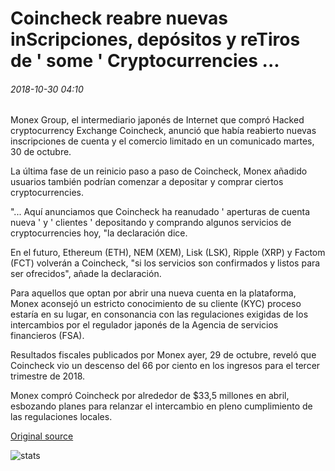 # Coincheck reabre nuevas inScripciones, depósitos y reTiros de ' some ' Cryptocurrencies ...

###### 2018-10-30 04:10

Monex Group, el intermediario japonés de Internet que compró Hacked cryptocurrency Exchange Coincheck, anunció que había reabierto nuevas inscripciones de cuenta y el comercio limitado en un comunicado martes, 30 de octubre.

La última fase de un reinicio paso a paso de Coincheck, Monex añadido usuarios también podrían comenzar a depositar y comprar ciertos cryptocurrencies.

"... Aquí anunciamos que Coincheck ha reanudado ' aperturas de cuenta nueva ' y ' clientes ' depositando y comprando algunos servicios de cryptocurrencies hoy, "la declaración dice.

En el futuro, Ethereum (ETH), NEM (XEM), Lisk (LSK), Ripple (XRP) y Factom (FCT) volverán a Coincheck, "si los servicios son confirmados y listos para ser ofrecidos", añade la declaración.

Para aquellos que optan por abrir una nueva cuenta en la plataforma, Monex aconsejó un estricto conocimiento de su cliente (KYC) proceso estaría en su lugar, en consonancia con las regulaciones exigidas de los intercambios por el regulador japonés de la Agencia de servicios financieros (FSA).

Resultados fiscales publicados por Monex ayer, 29 de octubre, reveló que Coincheck vio un descenso del 66 por ciento en los ingresos para el tercer trimestre de 2018.

Monex compró Coincheck por alrededor de $33,5 millones en abril, esbozando planes para relanzar el intercambio en pleno cumplimiento de las regulaciones locales.

[Original source](https://cointelegraph.com/news/coincheck-reopens-new-signups-deposits-and-withdrawals-of-some-cryptocurrencies)

![stats](https://c.statcounter.com/11760860/0/a89fa40b/1/ "stats")